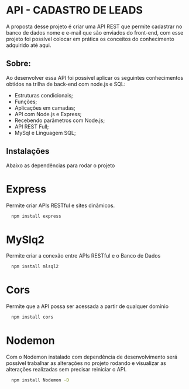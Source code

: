 
# API - CADASTRO DE LEADS

A proposta desse projeto é criar uma API REST que permite cadastrar no banco de dados nome e e-mail que são enviados do front-end, com esse projeto foi possível colocar em prática os conceitos do conhecimento adquirido até aqui.

## Sobre:

Ao desenvolver essa API foi possível aplicar os seguintes conhecimentos obtidos na trilha de back-end com node.js e SQL:

- Estruturas condicionais;
- Funções;
- Aplicações em camadas;
- API com Node.js e Express;
- Recebendo parâmetros com Node.js;
- API REST Full;
- MySql e Linguagem SQL;

## Instalações

Abaixo as dependências para rodar o projeto

# Express

Permite criar APIs RESTful e sites dinâmicos.

```bash
  npm install express
```

# MySlq2

Permite criar a conexão entre APIs RESTful e o Banco de Dados

```bash
  npm install mlsql2
```

# Cors

Permite que a API possa ser acessada a partir de qualquer domínio

```bash
  npm install cors
```

# Nodemon

Com o Nodemon instalado com dependência de desenvolvimento será possível trabalhar as alterações no projeto rodando e visualizar as alterações realizadas sem precisar reiniciar o API.

```bash
  npm install Nodemon -D
```
